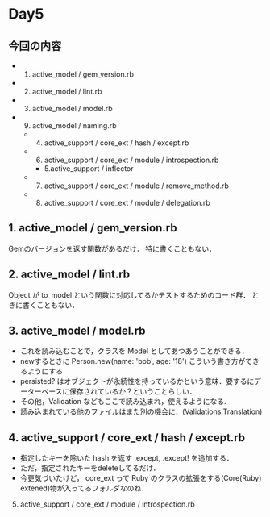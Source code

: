 # Day5

## 今回の内容

+ 1. active_model / gem_version.rb
+ 2. active_model / lint.rb
+ 3. active_model / model.rb
+ 9. active_model / naming.rb
  - 4. active_support / core_ext / hash / except.rb
  - 6. active_support / core_ext / module / introspection.rb
    + 5.active_support / inflector
  - 7. active_support / core_ext / module / remove_method.rb
  - 8. active_support / core_ext / module / delegation.rb

## 1. active_model / gem_version.rb

Gemのバージョンを返す関数があるだけ．
特に書くこともない．

## 2. active_model / lint.rb

Object が to_model という関数に対応してるかテストするためのコード群．
ときに書くこともない．

## 3. active_model / model.rb

+ これを読み込むことで，クラスを Model としてあつあうことができる．
+ newするときに Person.new(name: 'bob', age: '18') こういう書き方ができるようにする
+ persisted? はオブジェクトが永続性を持っているかという意味．要するにデーターベースに保存されているか？ということらしい．
+ その他，Validation などもここで読み込まれ，使えるようになる.
+ 読み込まれている他のファイルはまた別の機会に．(Validations,Translation)

## 4. active_support / core_ext / hash / except.rb

+ 指定したキーを除いた hash を返す .except, .except! を追加する．
+ ただ，指定されたキーをdeleteしてるだけ．
+ 今更気づいたけど， core_ext って Ruby のクラスの拡張をする(Core(Ruby) extened)物が入ってるフォルダなのね．

5. active_support / core_ext / module / introspection.rb